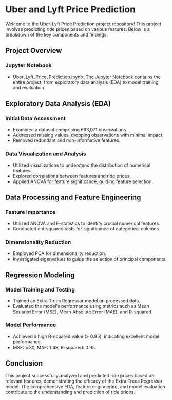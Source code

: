 # Uber and Lyft Price Prediction

Welcome to the Uber-Lyft Price Prediction project repository! This project involves predicting ride prices based on various features. Below is a breakdown of the key components and findings.

## Project Overview

### Jupyter Notebook
- [Uber_Lyft_Price_Prediction.ipynb](Uber_Lyft_Price_Prediction/Uber_Lyft_Price_Prediction.ipynb): The Jupyter Notebook contains the entire project, from exploratory data analysis (EDA) to model training and evaluation.

## Exploratory Data Analysis (EDA)

### Initial Data Assessment
- Examined a dataset comprising 693,071 observations.
- Addressed missing values, dropping observations with minimal impact.
- Removed redundant and non-informative features.

### Data Visualization and Analysis
- Utilized visualizations to understand the distribution of numerical features.
- Explored correlations between features and ride prices.
- Applied ANOVA for feature significance, guiding feature selection.

## Data Processing and Feature Engineering

### Feature Importance
- Utilized ANOVA and F-statistics to identify crucial numerical features.
- Conducted chi-squared tests for significance of categorical columns.

### Dimensionality Reduction
- Employed PCA for dimensionality reduction.
- Investigated eigenvalues to guide the selection of principal components.

## Regression Modeling

### Model Training and Testing
- Trained an Extra Trees Regressor model on processed data.
- Evaluated the model's performance using metrics such as Mean Squared Error (MSE), Mean Absolute Error (MAE), and R-squared.

### Model Performance
- Achieved a high R-squared value (> 0.95), indicating excellent model performance.
- MSE: 5.30, MAE: 1.48, R-squared: 0.95.

## Conclusion

This project successfully analyzed and predicted ride prices based on relevant features, demonstrating the efficacy of the Extra Trees Regressor model. The comprehensive EDA, feature engineering, and model evaluation contribute to the understanding and prediction of ride prices.
